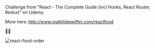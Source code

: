 Challenge from "React - The Complete Guide (incl Hooks, React Router, Redux)" on Udemy.

More here: http://www.mathildepeiffer.com/reactfood 

🌮🌭

![react-food-order](https://user-images.githubusercontent.com/86634734/136152715-53ce11dc-074a-4ac8-a8dd-ce0151956eb7.png)



